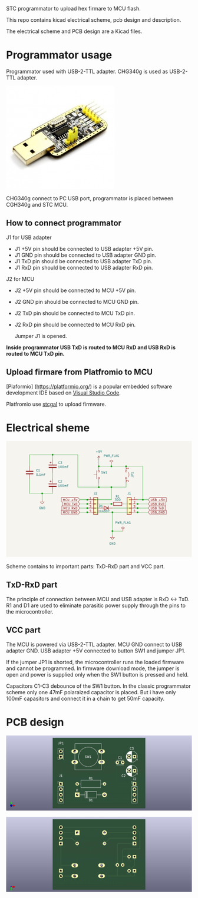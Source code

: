 STC programmator to upload hex firmare to MCU flash.

This repo contains kicad electrical scheme, pcb design and description.

The electrical scheme and PCB design are a Kicad files. 

# Programmator usage
Programmator used with USB-2-TTL adapter. CHG340g is used as USB-2-TTL adapter.

![CHG340g](/images/ch340g.jpeg)

CHG340g connect to PC USB port, programmator is placed between CGH340g and STC MCU. 

## How to connect programmator
J1 for USB adapter
 - J1 +5V pin should be connected to USB adapter +5V pin.
 - J1 GND pin should be connected to USB adapter GND pin.
 - J1 TxD pin should be connected to USB adapter TxD pin.
 - J1 RxD pin should be connected to USB adapter RxD pin.

J2 for MCU 
 - J2 +5V pin should be connected to MCU +5V pin.
 - J2 GND pin should be connected to MCU GND pin.
 - J2 TxD pin should be connected to MCU TxD pin.
 - J2 RxD pin should be connected to MCU RxD pin.

   Jumper J1 is opened.

**Inside programmator USB TxD is routed to MCU RxD and USB RxD is routed to MCU TxD pin.**

## Upload firmare from Platfromio to MCU
[Plaformio] (https://platformio.org/) is a popular embedded software development IDE based on [Visual Studio Code](https://code.visualstudio.com/).

Platfromio use [stcgal](https://github.com/grigorig/stcgal/) to upload firmware. 


# Electrical sheme

![Programmator scheme](/images/STC15_programmator_scheme.png)

Scheme contains to important parts: TxD-RxD part and VCC part.

## TxD-RxD part
The principle of connection between MCU and USB adapter is RxD <-> TxD.
R1 and D1 are used to eliminate parasitic power supply through the pins to the microcontroller. 

## VCC part
The MCU is powered via USB-2-TTL adapter. MCU GND connect to USB adapter GND.
USB adapter +5V connected to button SW1 and jumper JP1.

If the jumper JP1 is shorted, the microcontroller runs the loaded firmware and cannot be programmed.
In firmware download mode, the jumper is open and power is supplied only when the SW1 button is pressed and held.

Capacitors C1-C3 debounce of the SW1 button. In the classic programmator scheme only one 47mF polaraized capacitor is placed. 
But i have only 100mF capasitors and connect it in a chain to get 50mF capacity.    

# PCB design
![PCB front](/images/STC15_programmator_front.jpg)

![PCB back](/images/STC15_programmator_back.jpg)
